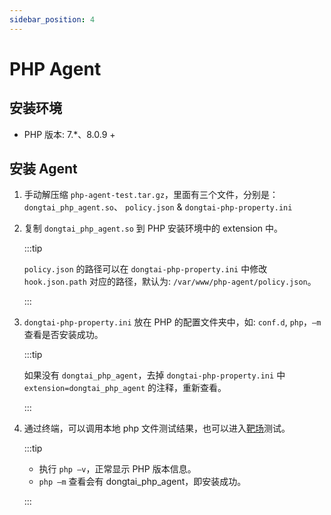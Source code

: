 ```yaml
---
sidebar_position: 4
---
```


# PHP Agent

## 安装环境

* PHP 版本: 7.\*、8.0.9 +

## 安装 Agent

1.  手动解压缩 `php-agent-test.tar.gz`，里面有三个文件，分别是：`dongtai_php_agent.so`、 `policy.json` & `dongtai-php-property.ini`

2.  复制 `dongtai_php_agent.so` 到 PHP 安装环境中的 extension 中。

	:::tip
	
	`policy.json` 的路径可以在 `dongtai-php-property.ini` 中修改 `hook.json.path` 对应的路径，默认为: `/var/www/php-agent/policy.json`。

	:::

3.  `dongtai-php-property.ini` 放在 PHP 的配置文件夹中，如: `conf.d`, `php`，`–m` 查看是否安装成功。

	:::tip

	如果没有 `dongtai_php_agent`，去掉 `dongtai-php-property.ini` 中 `extension=dongtai_php_agent` 的注释，重新查看。

	:::

4.  通过终端，可以调用本地 php 文件测试结果，也可以进入[靶场](https://github.com/jinghao1/phpvul)测试。

	:::tip

	* 执行 `php –v`，正常显示 PHP 版本信息。
	* `php –m` 查看会有 dongtai\_php\_agent，即安装成功。

	:::
